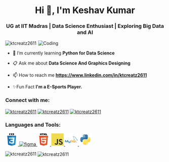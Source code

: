 <h1 align="center">Hi 👋, I'm Keshav Kumar</h1>
<h3 align="center">UG at IIT Madras | Data Science Enthusiast | Exploring Big Data and AI</h3>
<img align="right" alt="Coding" width="400" src="https://cdn.dribbble.com/users/1162077/screenshots/3848914/programmer.gif">

<p align="left"> <img src="https://komarev.com/ghpvc/?username=ktcreatz2611&label=Profile%20views&color=0e75b6&style=flat" alt="ktcreatz2611" /> </p>

- 🌱 I’m currently learning **Python for Data Science**

- 📋 Ask me about **Data Science And Graphics Designing**

- 📫 How to reach me **https://www.linkedin.com/in/ktcreatz2611**

- ✨Fun Fact **I'm a E-Sports Player.**

<h3 align="left">Connect with me:</h3>
<p align="left">
<a href="https://linkedin.com/in/ktcreatz2611" target="blank"><img align="center" src="https://raw.githubusercontent.com/rahuldkjain/github-profile-readme-generator/master/src/images/icons/Social/linked-in-alt.svg" alt="ktcreatz2611" height="30" width="40" /></a>
<a href="https://instagram.com/ktcreatz2611" target="blank"><img align="center" src="https://raw.githubusercontent.com/rahuldkjain/github-profile-readme-generator/master/src/images/icons/Social/instagram.svg" alt="ktcreatz2611" height="30" width="40" /></a>
<a href="https://discord.gg/ktcreatz2611" target="blank"><img align="center" src="https://raw.githubusercontent.com/rahuldkjain/github-profile-readme-generator/master/src/images/icons/Social/discord.svg" alt="ktcreatz2611" height="30" width="40" /></a>
</p>

<h3 align="left">Languages and Tools:</h3>
<p align="left"> <a href="https://www.w3schools.com/css/" target="_blank" rel="noreferrer"> <img src="https://raw.githubusercontent.com/devicons/devicon/master/icons/css3/css3-original-wordmark.svg" alt="css3" width="40" height="40"/> </a> <a href="https://www.figma.com/" target="_blank" rel="noreferrer"> <img src="https://www.vectorlogo.zone/logos/figma/figma-icon.svg" alt="figma" width="40" height="40"/> </a> <a href="https://www.w3.org/html/" target="_blank" rel="noreferrer"> <img src="https://raw.githubusercontent.com/devicons/devicon/master/icons/html5/html5-original-wordmark.svg" alt="html5" width="40" height="40"/> </a> <a href="https://developer.mozilla.org/en-US/docs/Web/JavaScript" target="_blank" rel="noreferrer"> <img src="https://raw.githubusercontent.com/devicons/devicon/master/icons/javascript/javascript-original.svg" alt="javascript" width="40" height="40"/> </a> <a href="https://www.mysql.com/" target="_blank" rel="noreferrer"> <img src="https://raw.githubusercontent.com/devicons/devicon/master/icons/mysql/mysql-original-wordmark.svg" alt="mysql" width="40" height="40"/> </a> <a href="https://www.python.org" target="_blank" rel="noreferrer"> <img src="https://raw.githubusercontent.com/devicons/devicon/master/icons/python/python-original.svg" alt="python" width="40" height="40"/> </a> </p>

<p><img align="left" src="https://github-readme-stats.vercel.app/api/top-langs?username=ktcreatz2611&show_icons=true&locale=en&layout=compact" alt="ktcreatz2611" /></p>

<p>&nbsp;<img align="center" src="https://github-readme-stats.vercel.app/api?username=ktcreatz2611&show_icons=true&locale=en" alt="ktcreatz2611" /></p>

